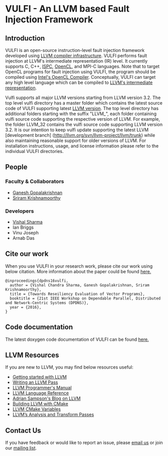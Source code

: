 # VULFI - An LLVM based Fault Injection Framework
## Introduction
VULFI is an open-source instruction-level fault injection framework developed using [LLVM compiler infrastructure](http://llvm.org/). VULFI performs fault injection at LLVM's intermediate representation (IR) level. It currently supports C, C++, [ISPC](https://ispc.github.io/), [OpenCL](https://www.khronos.org/opencl/), and MPI-C languages. Note that to target OpenCL programs for fault injection using VULFI, the program should be compiled using [Intel's OpenCL Compiler](https://software.intel.com/en-us/node/530783). Conceptually, VULFI can target any high level language which can be compiled to [LLVM's intermediate representation](http://llvm.org/docs/LangRef.html).

Vulfi supports all major LLVM versions starting from LLVM version 3.2. The top level vulfi directory has a master folder which contains the latest source code of VULFI supporting latest [LLVM version](http://llvm.org/svn/llvm-project/llvm/trunk). The top level directory has additional folders starting with the suffix "LLVM_", each folder containing vulfi source code supporting the respective version of LLVM. For example, the folder LLVM_32 contains the vulfi source code supporting LLVM version 3.2. It is our intention to keep vulfi update supporting the latest LLVM [development branch] (http://llvm.org/svn/llvm-project/llvm/trunk) while also maintaining reasonable support for older versions of LLVM. For installation instructions, usage, and license information please refer to the individual VULFI directories.

## People 
### Faculty & Collaborators
* [Ganesh Gopalakrishnan](http://www.cs.utah.edu/~ganesh/)
* [Sriram Krishnamoorthy](http://hpc.pnl.gov/people/sriram/)
### Developers
* [Vishal Sharma](https://sites.google.com/site/vishalutah/home)
* Ian Briggs
* Vinu Joseph
* Arnab Das

## Cite our work
When you use VULFI in your research work, please cite our work using below citation. More information about the paper could be found [here.](http://www.cs.utah.edu/~vcsharma/pubs/dpdns2016-shrg.pdf)

```
@inproceedings{dpdns16vulfi,
  author = {Vishal Chandra Sharma, Ganesh Gopalakrishnan, Sriram Krishnamoorthy},
  title = {Towards Reseiliency Evaluation of Vector Programs},
  booktitle = {21st IEEE Workshop on Dependable Parallel, Distributed and Network-Centric Systems (DPDNS)},
  year = {2016},
}
```
## Code documentation
The latest doxygen code documentation of VULFI can be found [here.](http://formalverification.cs.utah.edu/fmr/vulfi/html/)

## LLVM Resources
If you are new to LLVM, you may find below resources useful:
* [Getting started with LLVM ](http://llvm.org/docs/GettingStarted.html)
* [Writing an LLVM Pass](http://llvm.org/docs/WritingAnLLVMPass.html)
* [LLVM Programmer's Manual](http://llvm.org/docs/ProgrammersManual.html)
* [LLVM Language Reference](http://llvm.org/docs/LangRef.html)
* [Adrian Sampson's Blog on LLVM](http://adriansampson.net/blog/llvm.html)
* [Building LLVM with CMake](http://llvm.org/docs/CMake.html)
* [LLVM CMake Variables](http://llvm.org/docs/CMake.html#options-and-variables)
* [LLVM’s Analysis and Transform Passes](http://llvm.org/docs/Passes.html)

## Contact Us
If you have feedback or would like to report an issue, please [email us](
mailto:vulfi-dev@googlegroups.com) or join our [mailing list](https://groups.google.com/forum/#!forum/vulfi-dev).

